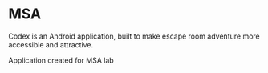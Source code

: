 # MSA

Codex is an Android application, built to make escape room adventure more accessible and attractive.

Application created for MSA lab
